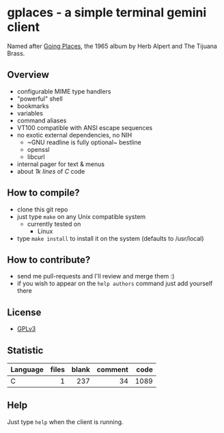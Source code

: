 # gplaces - a simple terminal gemini client

Named after [Going Places](https://en.wikipedia.org/wiki/Going_Places_(Herb_Alpert_and_the_Tijuana_Brass_album)), the 1965 album by Herb Alpert and The Tijuana Brass.

## Overview
- configurable MIME type handlers
- "powerful" shell
- bookmarks
- variables
- command aliases
- VT100 compatible with ANSI escape sequences
- no exotic external dependencies, no NIH
	- ~GNU readline is fully optional~ bestline
	- openssl
	- libcurl
- internal pager for text & menus
- about *1k lines* of *C* code

## How to compile?
- clone this git repo
- just type `make` on any Unix compatible system
	- currently tested on
		- Linux
- type `make install` to install it on the system (defaults to /usr/local)

## How to contribute?
- send me pull-requests and I'll review and merge them :)
- if you wish to appear on the `help authors` command just add yourself there

## License
- [GPLv3](https://www.gnu.org/licenses/gpl-3.0.html)

## Statistic
Language|files|blank|comment|code
:-------|-------:|-------:|-------:|-------:
C|1|237|34|1089

## Help
Just type `help` when the client is running.
